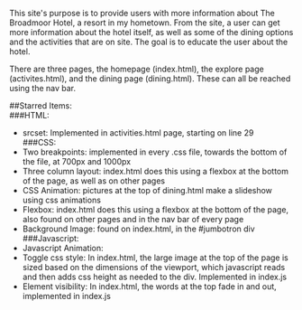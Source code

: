 This site's purpose is to provide users with more information about The Broadmoor Hotel, a resort in my hometown. From the site, a user can get more information about the hotel itself, as well as some of the dining options and the activities that are on site. The goal is to educate the user about the hotel.

There are three pages, the homepage (index.html), the explore page (activites.html), and the dining page (dining.html). These can all be reached using the nav bar.

##Starred Items:  
###HTML:  
* srcset: Implemented in activities.html page, starting on line 29  
###CSS:  
* Two breakpoints: implemented in every .css file, towards the bottom of the file, at 700px and 1000px  
* Three column layout: index.html does this using a flexbox at the bottom of the page, as well as on other pages  
* CSS Animation: pictures at the top of dining.html make a slideshow using css animations  
* Flexbox: index.html does this using a flexbox at the bottom of the page, also found on other pages and in the nav bar of every page  
* Background Image: found on index.html, in the #jumbotron div  
###Javascript:  
* Javascript Animation: 
* Toggle css style: In index.html, the large image at the top of the page is sized based on the dimensions of the viewport, which javascript reads and then adds css height as needed to the div. Implemented in index.js  
* Element visibility: In index.html, the words at the top fade in and out, implemented in index.js  